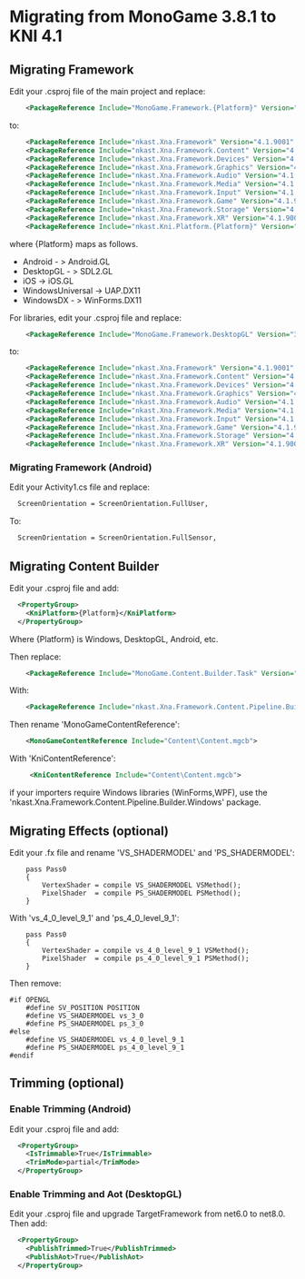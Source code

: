 # Migrating from MonoGame 3.8.1 to KNI 4.1


## Migrating Framework

Edit your .csproj file of the main project and replace:

```xml
    <PackageReference Include="MonoGame.Framework.{Platform}" Version="3.8.1.303" />
```

to:

```xml
    <PackageReference Include="nkast.Xna.Framework" Version="4.1.9001" />
    <PackageReference Include="nkast.Xna.Framework.Content" Version="4.1.9001" />
    <PackageReference Include="nkast.Xna.Framework.Devices" Version="4.1.9001" />
    <PackageReference Include="nkast.Xna.Framework.Graphics" Version="4.1.9001" />
    <PackageReference Include="nkast.Xna.Framework.Audio" Version="4.1.9001" />
    <PackageReference Include="nkast.Xna.Framework.Media" Version="4.1.9001" />
    <PackageReference Include="nkast.Xna.Framework.Input" Version="4.1.9001" />
    <PackageReference Include="nkast.Xna.Framework.Game" Version="4.1.9001" />
    <PackageReference Include="nkast.Xna.Framework.Storage" Version="4.1.9001" />
    <PackageReference Include="nkast.Xna.Framework.XR" Version="4.1.9001" />
    <PackageReference Include="nkast.Kni.Platform.{Platform}" Version="4.1.9001" />
```

where {Platform} maps as follows.
 - Android - > Android.GL
 - DesktopGL - > SDL2.GL 
 - iOS -> iOS.GL
 - WindowsUniversal -> UAP.DX11
 - WindowsDX - > WinForms.DX11

For libraries, edit your .csproj file and replace:

```xml
    <PackageReference Include="MonoGame.Framework.DesktopGL" Version="3.8.1.303" PrivateAssets="All" />
```

to:

```xml
    <PackageReference Include="nkast.Xna.Framework" Version="4.1.9001" />
    <PackageReference Include="nkast.Xna.Framework.Content" Version="4.1.9001" />
    <PackageReference Include="nkast.Xna.Framework.Devices" Version="4.1.9001" />
    <PackageReference Include="nkast.Xna.Framework.Graphics" Version="4.1.9001" />
    <PackageReference Include="nkast.Xna.Framework.Audio" Version="4.1.9001" />
    <PackageReference Include="nkast.Xna.Framework.Media" Version="4.1.9001" />
    <PackageReference Include="nkast.Xna.Framework.Input" Version="4.1.9001" />
    <PackageReference Include="nkast.Xna.Framework.Game" Version="4.1.9001" />
    <PackageReference Include="nkast.Xna.Framework.Storage" Version="4.1.9001" />
    <PackageReference Include="nkast.Xna.Framework.XR" Version="4.1.9001" />
```

### Migrating Framework (Android)

Edit your Activity1.cs file and replace:

```xml
  ScreenOrientation = ScreenOrientation.FullUser,
```

To:

```xml
  ScreenOrientation = ScreenOrientation.FullSensor,
```


## Migrating Content Builder

Edit your .csproj file and add:

```xml
  <PropertyGroup>
    <KniPlatform>{Platform}</KniPlatform>
  </PropertyGroup>
```

Where {Platform} is Windows, DesktopGL, Android, etc.

Then replace:

```xml
    <PackageReference Include="MonoGame.Content.Builder.Task" Version="3.8.1.303" />
```

With:

```xml
    <PackageReference Include="nkast.Xna.Framework.Content.Pipeline.Builder" Version="4.1.9001" />
```

Then rename 'MonoGameContentReference':

```xml
    <MonoGameContentReference Include="Content\Content.mgcb">
```

With 'KniContentReference':

```xml
     <KniContentReference Include="Content\Content.mgcb">
```



if your importers require Windows libraries (WinForms,WPF), use the 'nkast.Xna.Framework.Content.Pipeline.Builder.Windows' package.


## Migrating Effects (optional)

Edit your .fx file and rename 'VS_SHADERMODEL' and 'PS_SHADERMODEL':

```
    pass Pass0
	{   
		VertexShader = compile VS_SHADERMODEL VSMethod();
		PixelShader  = compile PS_SHADERMODEL PSMethod();
	}
```

With 'vs_4_0_level_9_1' and 'ps_4_0_level_9_1':

``` 
    pass Pass0
	{   
		VertexShader = compile vs_4_0_level_9_1 VSMethod();
		PixelShader  = compile ps_4_0_level_9_1 PSMethod();
	}
```

Then remove:

```
#if OPENGL
	#define SV_POSITION POSITION
	#define VS_SHADERMODEL vs_3_0
	#define PS_SHADERMODEL ps_3_0
#else
	#define VS_SHADERMODEL vs_4_0_level_9_1
	#define PS_SHADERMODEL ps_4_0_level_9_1
#endif
```


## Trimming (optional)

### Enable Trimming (Android)

Edit your .csproj file and add:

```xml
  <PropertyGroup>
    <IsTrimmable>True</IsTrimmable>
	<TrimMode>partial</TrimMode>	
  </PropertyGroup>
```

### Enable Trimming and Aot (DesktopGL)

Edit your .csproj file and upgrade TargetFramework from net6.0 to net8.0.
Then add:

```xml
  <PropertyGroup>
    <PublishTrimmed>True</PublishTrimmed>
    <PublishAot>True</PublishAot>	
  </PropertyGroup>
```
